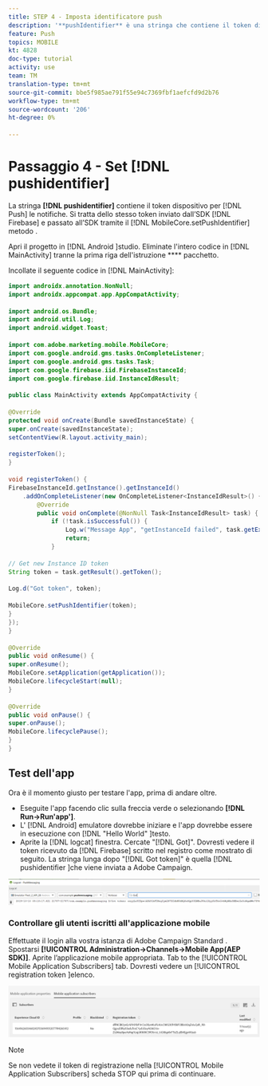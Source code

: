 ```yaml
---
title: STEP 4 - Imposta identificatore push
description: '**pushIdentifier** è una stringa che contiene il token dispositivo per le notifiche push. Si tratta dello stesso token inviato da Firebase e passato all’SDK tramite il metodo MobileCore.setPushIdentifier.'
feature: Push
topics: MOBILE
kt: 4828
doc-type: tutorial
activity: use
team: TM
translation-type: tm+mt
source-git-commit: bbe5f985ae791f55e94c7369fbf1aefcfd9d2b76
workflow-type: tm+mt
source-wordcount: '206'
ht-degree: 0%

---
```


# Passaggio 4 - Set [!DNL pushidentifier]

La stringa **[!DNL pushidentifier]** contiene il token dispositivo per [!DNL Push] le notifiche. Si tratta dello stesso token inviato dall’SDK [!DNL Firebase] e passato all’SDK tramite il [!DNL MobileCore.setPushIdentifier] metodo .

Apri il progetto in [!DNL Android ]studio. Eliminate l&#39;intero codice in [!DNL MainActivity] tranne la prima riga dell&#39;istruzione **** pacchetto.

Incollate il seguente codice in [!DNL MainActivity]:

```java
import androidx.annotation.NonNull;
import androidx.appcompat.app.AppCompatActivity;

import android.os.Bundle;
import android.util.Log;
import android.widget.Toast;

import com.adobe.marketing.mobile.MobileCore;
import com.google.android.gms.tasks.OnCompleteListener;
import com.google.android.gms.tasks.Task;
import com.google.firebase.iid.FirebaseInstanceId;
import com.google.firebase.iid.InstanceIdResult;

public class MainActivity extends AppCompatActivity {

@Override
protected void onCreate(Bundle savedInstanceState) {
super.onCreate(savedInstanceState);
setContentView(R.layout.activity_main);

registerToken();
}

void registerToken() {
FirebaseInstanceId.getInstance().getInstanceId()
    .addOnCompleteListener(new OnCompleteListener<InstanceIdResult>() {
        @Override
        public void onComplete(@NonNull Task<InstanceIdResult> task) {
            if (!task.isSuccessful()) {
                Log.w("Message App", "getInstanceId failed", task.getException());
                return;
            }

// Get new Instance ID token
String token = task.getResult().getToken();

Log.d("Got token", token);

MobileCore.setPushIdentifier(token);
}
});
}

@Override
public void onResume() {
super.onResume();
MobileCore.setApplication(getApplication());
MobileCore.lifecycleStart(null);
}

@Override
public void onPause() {
super.onPause();
MobileCore.lifecyclePause();
}
}
```

## Test dell&#39;app

Ora è il momento giusto per testare l&#39;app, prima di andare oltre.

* Eseguite l&#39;app facendo clic sulla freccia verde o selezionando **[!DNL Run->Run'app']**.
* L&#39; [!DNL Android] emulatore dovrebbe iniziare e l&#39;app dovrebbe essere in esecuzione con [!DNL "Hello World" ]testo.
* Aprite la [!DNL logcat] finestra. Cercate &quot;[!DNL Got]&quot;. Dovresti vedere il token ricevuto da [!DNL Firebase] scritto nel registro come mostrato di seguito. La stringa lunga dopo &quot;[!DNL Got token]&quot; è quella [!DNL pushidentifier ]che viene inviata a  Adobe Campaign.

![logcat-token](assets/logcat-got-token.PNG)

### Controllare gli utenti iscritti all&#39;applicazione mobile

Effettuate il login alla vostra istanza di Adobe Campaign Standard .
Spostarsi **[!UICONTROL Administration->Channels->Mobile App(AEP SDK)]**. Aprite l’applicazione mobile appropriata. Tab to the [!UICONTROL Mobile Application Subscribers] tab. Dovresti vedere un [!UICONTROL registration token ]elenco.

![abbonati a mobile-application](assets/mobile-application-subscribers.PNG)

>[!NOTE]
>
>Se non vedete il token di registrazione nella [!UICONTROL Mobile Application Subscribers] scheda STOP qui prima di continuare.

